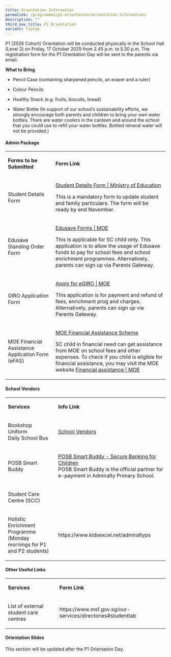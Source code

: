```yaml
---
title: Orientation Information
permalink: /programmes/p1-orientation/orientation-information/
description: ""
third_nav_title: P1 Orientation
variant: tiptap
---
```

<p>P1 (2026 Cohort) Orientation will be conducted physically in the School
Hall (Level 2) on Friday, 17 October 2025 from 2.45 p.m. to 5.30 p.m. The
registration form for the P1 Orientation Day will be sent to the parents
via email.</p>
<p><strong>What to Bring</strong>
</p>
<ul data-tight="true" class="tight">
<li>
<p>Pencil Case (containing sharpened pencils, an eraser and a ruler)</p>
</li>
<li>
<p>Colour Pencils</p>
</li>
<li>
<p>Healthy Snack (e.g. fruits, biscuits, bread)</p>
</li>
<li>
<p>Water Bottle (In support of our school’s sustainability efforts, we strongly
encourage both parents and children to bring your own water bottles. There
are water coolers in the canteen and around the school that you could use
to refill your water bottles. Bottled mineral water will not be provided.)</p>
</li>
</ul>
<h4>Admin Package</h4>
<table style="minWidth: 50px">
<colgroup>
<col>
<col>
</colgroup>
<tbody>
<tr>
<td rowspan="1" colspan="1">
<p><strong>Forms to be Submitted</strong>
</p>
</td>
<td rowspan="1" colspan="1">
<p><strong>Form Link</strong>
</p>
</td>
</tr>
<tr>
<td rowspan="1" colspan="1">
<p>Student Details Form</p>
</td>
<td rowspan="1" colspan="1">
<p><a href="https://pg.moe.edu.sg/forms/sdf" rel="noopener noreferrer nofollow" target="_blank">Student Details Form | Ministry of Education</a>
</p>
<p>This is a mandatory form to update student and family particulars. The
form will be ready by end November.</p>
</td>
</tr>
<tr>
<td rowspan="1" colspan="1">
<p>Edusave Standing Order Form</p>
</td>
<td rowspan="1" colspan="1">
<p><a href="https://www.moe.gov.sg/quick-links/forms" rel="noopener noreferrer nofollow" target="_blank">Edusave Forms | MOE</a>
</p>
<p>This is applicable for SC child only. This application is to allow the
usage of Edusave funds to pay for school fees and school enrichment programmes.
Alternatively, parents can sign up via Parents Gateway.</p>
</td>
</tr>
<tr>
<td rowspan="1" colspan="1">
<p>GIRO Application Form</p>
</td>
<td rowspan="1" colspan="1">
<p><a href="https://www.moe.gov.sg/financial-matters/fees/egiro/" rel="noopener noreferrer nofollow" target="_blank">Apply for eGIRO | MOE</a>
</p>
<p>This application is for payment and refund of fees, enrichment prog and
charges. Alternatively, parents can sign up via Parents Gateway.</p>
</td>
</tr>
<tr>
<td rowspan="1" colspan="1">
<p>MOE Financial Assistance Application Form (eFAS)</p>
</td>
<td rowspan="1" colspan="1">
<p><a href="https://www.admiraltypri.moe.edu.sg/general-information/moe-fas/" rel="noopener noreferrer nofollow" target="_blank">MOE Financial Assistance Scheme</a>
</p>
<p>SC child in financial need can get assistance from MOE on school fees
and other expenses. To check if you child is eligible for financial assistance,
you may visit the MOE website <a href="https://www.moe.gov.sg/financial-matters/financial-assistance" rel="noopener noreferrer nofollow" target="_blank">Financial assistance | MOE</a>
</p>
</td>
</tr>
</tbody>
</table>
<h4>School Vendors</h4>
<table style="minWidth: 50px">
<colgroup>
<col>
<col>
</colgroup>
<tbody>
<tr>
<td rowspan="1" colspan="1">
<p><strong>Services</strong>
</p>
</td>
<td rowspan="1" colspan="1">
<p><strong>Info Link</strong>
</p>
</td>
</tr>
<tr>
<td rowspan="3" colspan="1">
<p>Bookshop
<br>Uniform
<br>Daily School Bus</p>
</td>
<td rowspan="3" colspan="1">
<p><a href="https://www.admiraltypri.moe.edu.sg/general-information/school-vendors/" rel="noopener nofollow" target="_blank">School Vendors</a>
</p>
</td>
</tr>
<tr></tr>
<tr></tr>
<tr>
<td rowspan="1" colspan="1">
<p>POSB Smart Buddy</p>
</td>
<td rowspan="1" colspan="1">
<p><a href="https://www.posb.com.sg/personal/deposits/bank-with-ease/posb-smart-buddy" rel="noopener noreferrer nofollow" target="_blank">POSB Smart Buddy - Secure Banking for Children </a>
<br>POSB Smart Buddy is the official partner for e-payment in Admiralty Primary
School.</p>
</td>
</tr>
<tr>
<td rowspan="1" colspan="1">
<p>Student Care Centre (SCC)</p>
</td>
<td rowspan="1" colspan="1">
<p></p>
</td>
</tr>
<tr>
<td rowspan="1" colspan="1">
<p>Holistic Enrichment Programme (Monday mornings for P1 and P2 students)</p>
</td>
<td rowspan="1" colspan="1">
<p><a rel="noopener noreferrer nofollow" target="_blank">https://www.kidsexcel.net/admiraltyps</a>
</p>
</td>
</tr>
</tbody>
</table>
<h4>Other Useful Links</h4>
<table style="minWidth: 50px">
<colgroup>
<col>
<col>
</colgroup>
<tbody>
<tr>
<td rowspan="1" colspan="1">
<p><strong>Services</strong>
</p>
</td>
<td rowspan="1" colspan="1">
<p><strong>Form Link</strong>
</p>
</td>
</tr>
<tr>
<td rowspan="1" colspan="1">
<p>List of external student care centres</p>
</td>
<td rowspan="1" colspan="1">
<p><a rel="noopener noreferrer nofollow" target="_blank">https://www.msf.gov.sg/our-services/directories#studenttab</a>
</p>
</td>
</tr>
</tbody>
</table>
<h4>Orientation Slides</h4>
<p>This section will be updated after the P1 Orientation Day.</p>
<p></p>
<p></p>